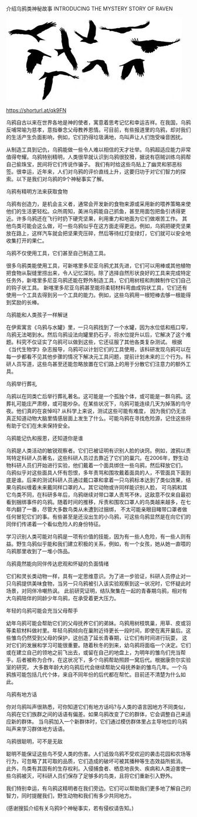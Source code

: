 介绍乌鸦类神秘故事 INTRODUCING THE MYSTERY STORY OF RAVEN


![介绍乌鸦类神秘故事](https://github.com/ywangnccu/ywang/blob/main/images/raven.jpg)

https://shorturl.at/qk9FN

乌鸦自古以来在世界各地是神的使者，寓意着思考记忆和幸运吉祥。在我国，乌鸦反哺常喻为慈孝，意指眷念父母教养恩情。可目前，有些报道里的乌鸦，却对我们的生活产生负面影响，例如，它们扔得垃圾满地，鸟叫声让人们饱受噪音困扰。

从制造工具到记仇，乌鸦能做一些令人难以相信的天才壮举。乌鸦超适应能力非常值得夸耀。乌鸦特别精明，人类很早就认识到乌鸦很狡猾，据说有窃贼训练乌鸦帮自己偷珠宝，民间将它们传说作骗子。
我们有时给这些鸟贴上了幽灵和邪恶标签。很幸运，近年来，人们对乌鸦的评价直线上升，这要归功于对它们智力的探索。以下是我们对乌鸦的9个神秘事实了解。

乌鸦有精明方法来获取食物

乌鸦有创造力，是机会主义者，通常会开发新的食物来源或采用新的喂养策略来使他们的生活更轻松。众所周知，美洲乌鸦能自己抓鱼，甚至用面包把鱼引诱得更近。许多乌鸦还在飞行时扔下硬壳坚果，利用重力和地面为它们做艰苦工作。
其他鸟类可能会这么做，可一些乌鸦似乎在这方面走得更远。例如，乌鸦把硬壳坚果放在路上，这样汽车就会把坚果壳压碎，然后等待红灯变绿灯，它们就可以安全地收集打开的果仁。

 

乌鸦不仅使用工具，它们甚至自己制造工具。

很多乌鸦类能使用工具，可新喀里多尼亚乌鸦尤其先进，它们可以用棒或其他植物把食物从裂缝里捞出来，令人记忆深刻。除了选择自然形状良好的工具来完成特定任务外，新喀里多尼亚乌鸦还能在野外制造工具，它们用树枝和荆棘制作它们自己的钩子状工具。
新喀里多尼亚乌鸦甚至能将柔韧材料弯曲成钩状工具，它们还有使用一个工具去得到另一个工具的能力。例如，这些乌鸦用一根短棒去够一根能得到奖励的长棒。

 

乌鸦能和人类孩子一样解谜

在伊索寓言《乌鸦与水罐》里，一只乌鸦找到了一个水罐，因为水位低和瓶口窄，乌鸦无法喝到水。然后乌鸦设法向罐里扔石子，将水位提升以后，它解决了这个难题。科究不仅证实了乌鸦可以做到这些，它还征服了其他各类复杂测试。
根据《当代生物学》杂志报导，乌鸦可以计划它们的工具使用，该科研发现乌鸦可以在每一步都看不见其他步骤的情况下解决元工具问题，提前计划未来的三个行为。科研人员写道，这些鸟甚至还能忽略放置在它们路上的用于分散它们注意力的额外工具。

 

乌鸦举行葬礼

乌鸦以在同类亡后举行葬礼著名。这可能是一个孤独个体，或可能是一群乌鸦。这葬礼可能庄严肃穆，或可能吵杂。在某些状况下，乌鸦可能连续几天为掉落的鸟守夜。他们真的在哀悼吗? 从科学上来说，测试这些可能有难度，
因为我们仍无法真正知道动物大脑里情感层面上发生了什么。可能乌鸦在寻找危险源，记住这些将有助于它们在未来保持安全。

 

乌鸦能记仇和报恩，还知道你是谁

乌鸦是人类活动的敏锐观察者。它们已被证明有识别人脸的诀窍。例如，渡鸦以责骂特定科研人员著名，这些科研人员过去靠近了它们的巢穴。在2006年，野生动物科研人员们开始进行实验，他们戴着一个面具绑住一些乌鸦，然后释放它们，
乌鸦似乎对这些面具人怀有怨恨，多年责骂和围攻戴着面具的人，不管面具下面到底是谁。后来的测试科研人员通过戴口罩和拿着一只乌鸦标本达到了类似效果，结果乌鸦纠缠着未来戴同样口罩的人。其它动物或许同样能识别人脸，
可乌鸦和其它鸟类不同，在科研多年后，乌鸦继续对带口罩人责骂不休，这敌意不仅来自最初看到捆绑事件的乌鸦。随着时间的推移，斥责和围攻口罩人的鸟类越来越多，在七年内翻了一番，尽管大多数鸟类从未遭到过捆绑，
不太可能亲眼目睹带口罩者做任何冒犯它们的事。有些甚至是还没出生的小乌鸦，可这些乌鸦显然是在向它们的同伴们传递着一个看似危险人的身份特征。

学习识别人类可能对乌鸦是一项有价值的技能，因为有一些人危险，有一些人则有益。野生乌鸦似乎能和我们建立积极的关系，例如，有一个女孩，她从她一直喂的乌鸦那里收到了一堆小饰品。



乌鸦竟然能向同伴传达悲观和怀疑的负面情绪

它们和灵长类动物一样，具有一定思维意识。为了进一步验证，科研人员停止对一只乌鸦提供美味食物，当另一只乌鸦被引入该实验观察到这一状况时，它怀疑此时场景，对同伴冷嘲热讽。
此前研究证明，结队聚集在一起的青春期乌鸦，相对有大乌鸦陪伴的同龄少年乌鸦，在承受着更大压力。



年轻的乌鸦可能会充当父母帮手

幼年乌鸦可能会帮助它们的父母抚养它们的弟妹。乌鸦用树枝筑巢，用草、皮或羽等柔软材料做衬里。年轻乌鸦倾向在巢附近待更长一段时间，即使在离开巢后。这些雏鸟仍然受到父母的保护，这创造了延长青春期，让它们有时间进行玩耍，
这对它们的发展和学习可能很重要。随着秋冬的到来，幼乌鸦将面临一个决定。它们或在建立自己的领地之前飞出去，或留在自己的地盘上，为明年的雏鸟们充当帮手。后者被称为合作，在这状况下，多个乌鸦帮助照顾一窝后代。根据康奈尔实验室的研究，
大多数年龄大的乌鸦后代会继续帮助父母抚养新的雏鸟几年。一个乌鸦族可能包括几代个体，来自不同年份的后代都在帮忙。目前还不清楚为什么如此。



乌鸦有地方话

你对乌鸦叫声很熟悉，可你知道它们有地方话吗?与人类的语言因地方不同类似，乌鸦在它们族群之间的话语有偏差。如果乌鸦改变了它的群体，它会调整自己来适应新的群体。
当乌鸦加入一个新群体时，它们通过模仿群体里占主导地位的乌鸦叫声来学习群体地方话语。



乌鸦很聪明，可不是无敌

聪明不能保证这些鸟不受人类的伤害。人们诋毁乌鸦不受欢迎的袭击花园和农场等行为，可忽略了其可取的品质，它们造成的破坏可被其播种等生态效益所抵消。
此外，鸟类有其固有的生存权利。入侵捕食者、栖息地丧失、疾病和人类迫害使一些乌鸦被灭，可科研人员们保存了足够多的鸟类，且将它们重新引入野外。

我们特别幸运，有乌鸦这精明者在我们旁边。它们可以帮助我们更多地了解自己的智力，同时提醒我们，野生动物和我们有多少共同地方。



(感谢搜狐介绍有关乌鸦9个神秘事实，若有侵权请告知。)

